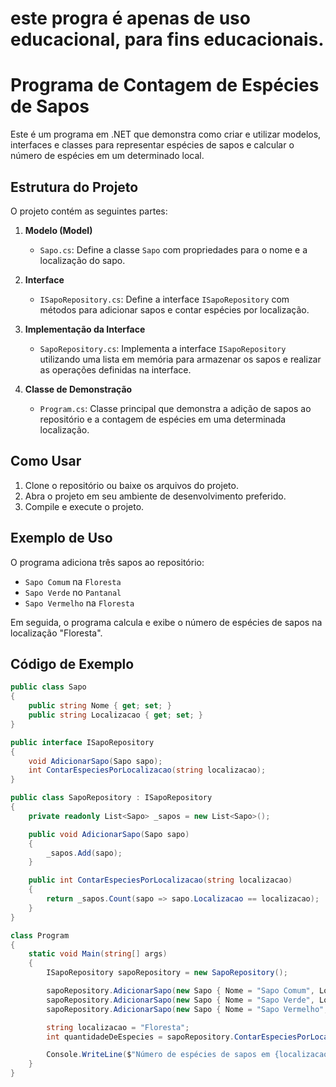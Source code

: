 # este progra é apenas de uso educacional, para fins educacionais.

# Programa de Contagem de Espécies de Sapos

Este é um programa em .NET que demonstra como criar e utilizar modelos, interfaces e classes para representar espécies de sapos e calcular o número de espécies em um determinado local.

## Estrutura do Projeto

O projeto contém as seguintes partes:

1. **Modelo (Model)**
   - `Sapo.cs`: Define a classe `Sapo` com propriedades para o nome e a localização do sapo.

2. **Interface**
   - `ISapoRepository.cs`: Define a interface `ISapoRepository` com métodos para adicionar sapos e contar espécies por localização.

3. **Implementação da Interface**
   - `SapoRepository.cs`: Implementa a interface `ISapoRepository` utilizando uma lista em memória para armazenar os sapos e realizar as operações definidas na interface.

4. **Classe de Demonstração**
   - `Program.cs`: Classe principal que demonstra a adição de sapos ao repositório e a contagem de espécies em uma determinada localização.

## Como Usar

1. Clone o repositório ou baixe os arquivos do projeto.
2. Abra o projeto em seu ambiente de desenvolvimento preferido.
3. Compile e execute o projeto.

## Exemplo de Uso

O programa adiciona três sapos ao repositório:

- `Sapo Comum` na `Floresta`
- `Sapo Verde` no `Pantanal`
- `Sapo Vermelho` na `Floresta`

Em seguida, o programa calcula e exibe o número de espécies de sapos na localização "Floresta".

## Código de Exemplo

```csharp
public class Sapo
{
    public string Nome { get; set; }
    public string Localizacao { get; set; }
}

public interface ISapoRepository
{
    void AdicionarSapo(Sapo sapo);
    int ContarEspeciesPorLocalizacao(string localizacao);
}

public class SapoRepository : ISapoRepository
{
    private readonly List<Sapo> _sapos = new List<Sapo>();

    public void AdicionarSapo(Sapo sapo)
    {
        _sapos.Add(sapo);
    }

    public int ContarEspeciesPorLocalizacao(string localizacao)
    {
        return _sapos.Count(sapo => sapo.Localizacao == localizacao);
    }
}

class Program
{
    static void Main(string[] args)
    {
        ISapoRepository sapoRepository = new SapoRepository();

        sapoRepository.AdicionarSapo(new Sapo { Nome = "Sapo Comum", Localizacao = "Floresta" });
        sapoRepository.AdicionarSapo(new Sapo { Nome = "Sapo Verde", Localizacao = "Pantanal" });
        sapoRepository.AdicionarSapo(new Sapo { Nome = "Sapo Vermelho", Localizacao = "Floresta" });

        string localizacao = "Floresta";
        int quantidadeDeEspecies = sapoRepository.ContarEspeciesPorLocalizacao(localizacao);

        Console.WriteLine($"Número de espécies de sapos em {localizacao}: {quantidadeDeEspecies}");
    }
}
